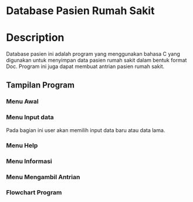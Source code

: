 # Database Pasien Rumah Sakit

# Description
Database pasien ini adalah program yang menggunakan bahasa C yang digunakan untuk menyimpan data pasien rumah sakit dalam bentuk format Doc. Program ini juga dapat membuat antrian pasien rumah sakit.

## Tampilan Program

### Menu Awal

### Menu Input data
Pada bagian ini user akan memilih input data baru atau data lama.

### Menu Help

### Menu Informasi

### Menu Mengambil Antrian

### Flowchart Program
